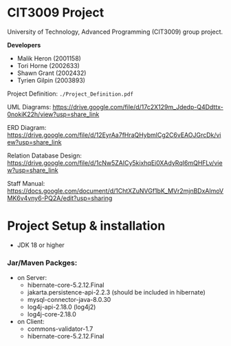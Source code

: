 # CIT3009 Project
University of Technology, Advanced Programming (CIT3009) group project.

**Developers**
- Malik Heron (2001158)
- Tori Horne (2002633)
- Shawn Grant (2002432)
- Tyrien Gilpin (2003893)

Project Definition: `./Project_Definition.pdf`

UML Diagrams: https://drive.google.com/file/d/17c2X129m_Jdedp-Q4Ddttx-0nokiK22h/view?usp=share_link

ERD Diagram: https://drive.google.com/file/d/12EyrAa7fHraQHybmlCg2C6vEAOJGrcDk/view?usp=share_link

Relation Database Design: https://drive.google.com/file/d/1cNw5ZAICy5kixhqEi0XAdyRqI6mQHFLv/view?usp=share_link

Staff Manual: https://docs.google.com/document/d/1ChtXZuNVGf1bK_MVr2mjnBDxAlmoVMK6v4vny6-PQ2A/edit?usp=sharing

# Project Setup & installation

- JDK 18 or higher
### Jar/Maven Packges:
- on Server:
    - hibernate-core-5.2.12.Final
    - jakarta.persistence-api-2.2.3 (should be included in hibernate)
    - mysql-connector-java-8.0.30
    - log4j-api-2.18.0 (log4j2)
    - log4j-core-2.18.0
- on Client:
    - commons-validator-1.7
    - hibernate-core-5.2.12.Final
